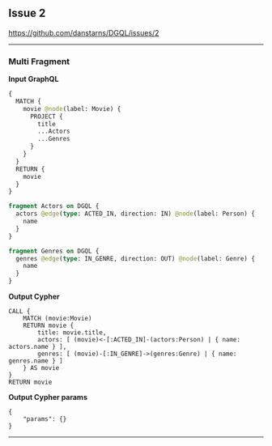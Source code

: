 ## Issue 2

https://github.com/danstarns/DGQL/issues/2

---

### Multi Fragment

**Input GraphQL**

```graphql
{
  MATCH {
    movie @node(label: Movie) {
      PROJECT {
        title
        ...Actors
        ...Genres
      }
    }
  }
  RETURN {
    movie
  }
}

fragment Actors on DGQL {
  actors @edge(type: ACTED_IN, direction: IN) @node(label: Person) {
    name
  }
}

fragment Genres on DGQL {
  genres @edge(type: IN_GENRE, direction: OUT) @node(label: Genre) {
    name
  }
}
```

**Output Cypher**

```cypher
CALL {
    MATCH (movie:Movie)
    RETURN movie {
        title: movie.title,
        actors: [ (movie)<-[:ACTED_IN]-(actors:Person) | { name: actors.name } ],
        genres: [ (movie)-[:IN_GENRE]->(genres:Genre) | { name: genres.name } ]
    } AS movie
}
RETURN movie
```

**Output Cypher params**

```params
{
    "params": {}
}
```

---
